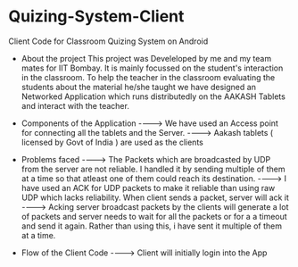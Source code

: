 Quizing-System-Client
=====================

Client Code for Classroom Quizing System on Android

* About the project
  This project was Develeloped by me and my team mates for IIT Bombay. It is mainly focussed on the student's interaction in the classroom.
  To help the teacher in the classroom evaluating the students about the material he/she taught we have designed an Networked Application which runs distributedly on the AAKASH Tablets
  and interact with the teacher.

* Components of the Application
  ----> We have used an Access point for connecting all the tablets and the Server.
  ----> Aakash tablets ( licensed by Govt of India ) are used as the clients

* Problems faced
  ----> The Packets which are broadcasted by UDP from the server are not reliable. I handled it by sending multiple of them at a time so that atleast
  one of them could reach its destination.
  ----> I have used an ACK for UDP packets to make it reliable than using raw UDP which lacks reliability. When client sends a packet, server will ack it
  ----> Acking server broadcast packets by the clients will generate a lot of packets and server needs to wait for all the packets or for a a timeout
  and send it again. Rather than using this, i have sent it multiple of them at a time.
  
* Flow of the Client Code
  ----> Client will initially login into the App
